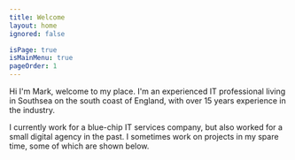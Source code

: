```yaml
---
title: Welcome
layout: home
ignored: false

isPage: true
isMainMenu: true
pageOrder: 1
---
```

Hi I'm Mark, welcome to my place. I'm an experienced IT professional living in Southsea on the south coast of England, with over 15 years experience in the industry.

I currently work for a blue-chip IT services company, but also worked for a small digital agency in the past. I sometimes work on projects in my spare time, some of which are shown below.